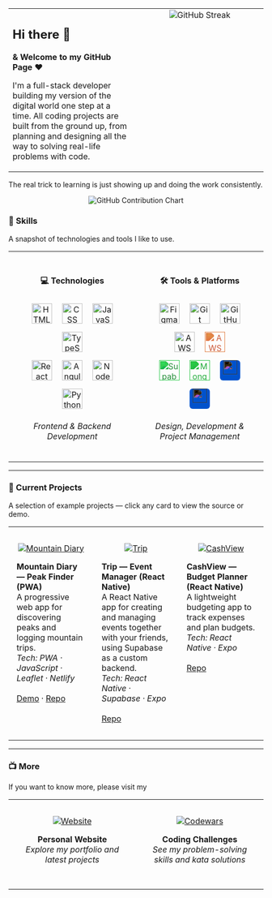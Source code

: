 <table width="100%">
  <tr>
    <td width="50%" valign="top" style="padding-right:1rem;">
      <h2>Hi there 👋</h2>
      <p><strong>&amp; Welcome to my GitHub Page ❤</strong></p>
      <p>I'm a full-stack developer building my version of the digital world one step at a time. All coding projects are built from the ground up, from planning and designing all the way to solving real-life problems with code.</p>
    </td>
    <td width="50%" valign="top" style="text-align:center;">
      <img alt="GitHub Streak" src="https://streak-stats.demolab.com?user=Xixxxi&theme=gruvbox&border_radius=4.5" style="max-width:100%;height:auto;" />
    </td>
  </tr>
</table>

<!-- Contribution graphs -->
<p align="left">The real trick to learning is just showing up and doing the work consistently.</p>

<p align="center">
  <img alt="GitHub Contribution Chart" src="https://ghchart.rshah.org/Xixxxi" style="max-width:100%;height:auto;" />
</p>


### 🧰 Skills

<p align="left">A snapshot of technologies and tools I like to use.</p>

<table width="100%">
  <tr>
    <td width="50%" valign="top" style="padding:1.5rem;">
      <h4 align="center">💻 Technologies</h4>
      <div align="center" style="margin-top:1rem;">
        <img alt="HTML" width="40px" style="margin:8px;" src="https://cdn.jsdelivr.net/gh/devicons/devicon/icons/html5/html5-plain.svg" />
        <img alt="CSS" width="40px" style="margin:8px;" src="https://cdn.jsdelivr.net/gh/devicons/devicon/icons/css3/css3-plain.svg" />
        <img alt="JavaScript" width="40px" style="margin:8px;" src="https://cdn.jsdelivr.net/gh/devicons/devicon/icons/javascript/javascript-plain.svg" />
        <img alt="TypeScript" width="40px" style="margin:8px;" src="https://cdn.jsdelivr.net/gh/devicons/devicon/icons/typescript/typescript-plain.svg" />
        <br/>
        <img alt="React" width="40px" style="margin:8px;" src="https://cdn.jsdelivr.net/gh/devicons/devicon/icons/react/react-original.svg" />
        <img alt="Angular" width="40px" style="margin:8px;" src="https://cdn.jsdelivr.net/gh/devicons/devicon/icons/angularjs/angularjs-plain.svg" />
        <img alt="NodeJS" width="40px" style="margin:8px;" src="https://cdn.jsdelivr.net/gh/devicons/devicon/icons/nodejs/nodejs-original.svg" />
        <img alt="Python" width="40px" style="margin:8px;" src="https://cdn.jsdelivr.net/gh/devicons/devicon/icons/python/python-plain.svg" />
      </div>
      <p align="center" style="margin-top:1rem;">
        <em>Frontend & Backend Development</em>
      </p>
    </td>
    <td width="50%" valign="top" style="padding:1.5rem;">
      <h4 align="center">🛠️ Tools & Platforms</h4>
      <div align="center" style="margin-top:1rem;">
        <img alt="Figma" width="40px" style="margin:8px;" src="https://cdn.jsdelivr.net/gh/devicons/devicon/icons/figma/figma-original.svg" />
        <img alt="Git" width="40px" style="margin:8px;" src="https://cdn.jsdelivr.net/gh/devicons/devicon/icons/git/git-original.svg" />
        <img alt="GitHub" width="40px" style="margin:8px;" src="https://cdn.jsdelivr.net/gh/devicons/devicon/icons/github/github-original.svg" />
        <img alt="AWS" width="40px" style="margin:8px;" src="https://cdn.jsdelivr.net/npm/simple-icons@v9/icons/amazonaws.svg" />
        <img alt="AWS Lambda" width="40px" style="margin:8px; filter: invert(35%) sepia(84%) saturate(600%) hue-rotate(330deg) brightness(95%) contrast(85%);" src="https://cdn.jsdelivr.net/npm/simple-icons@v9/icons/awslambda.svg" />
        <br/>
        <img alt="Supabase" width="40px" style="margin:8px; filter: invert(36%) sepia(80%) saturate(460%) hue-rotate(80deg) brightness(95%) contrast(90%);" src="https://cdn.jsdelivr.net/npm/simple-icons@v14/icons/supabase.svg" />
        <img alt="MongoDB" width="40px" style="margin:8px; filter: invert(45%) sepia(86%) saturate(455%) hue-rotate(79deg) brightness(97%) contrast(91%);" src="https://cdn.jsdelivr.net/npm/simple-icons@v9/icons/mongodb.svg" />
        <span style="display:inline-block;width:40px;height:40px;background:#0052CC;border-radius:6px;margin:8px;text-align:center;line-height:40px;vertical-align:top;">
          <img alt="Jira" width="28px" style="filter: invert(1);vertical-align:middle;" src="https://cdn.jsdelivr.net/npm/simple-icons@v9/icons/jira.svg" />
        </span>
        <span style="display:inline-block;width:40px;height:40px;background:#0052CC;border-radius:6px;margin:8px;text-align:center;line-height:40px;vertical-align:top;">
          <img alt="Confluence" width="28px" style="filter: invert(1);vertical-align:middle;" src="https://cdn.jsdelivr.net/npm/simple-icons@v9/icons/confluence.svg" />
        </span>
      </div>
      <p align="center" style="margin-top:1rem;">
        <em>Design, Development & Project Management</em>
      </p>
    </td>
  </tr>
</table>

---

### 🚀 Current Projects

<p align="left">A selection of example projects — click any card to view the source or demo.</p>

<table width="100%">
  <tr>
    <td width="33%" valign="top" style="padding:1rem;">
      <p align="center">
        <a href="https://mountaindiary.netlify.app/" title="Mountain Diary (PWA)">
          <img alt="Mountain Diary" src="https://custom-icon-badges.demolab.com/badge/-Mountain%20Diary-pink?style=for-the-badge&logo=mountain&logoColor=white"/>
        </a>
      </p>
      <p align="left">
        <strong>Mountain Diary — Peak Finder (PWA)</strong><br/>
        A progressive web app for discovering peaks and logging mountain trips.<br/>
        <em>Tech: PWA · JavaScript · Leaflet · Netlify</em><br/><br/>
        <a href="https://mountaindiary.netlify.app/">Demo</a> · <a href="https://github.com/ideacollection/GoHigh">Repo</a>
      </p>
    </td>
    <td width="33%" valign="top" style="padding:1rem;">
      <p align="center">
        <a href="https://github.com/Xixxxi/Trip" title="Trip - Event Manager">
          <img alt="Trip" src="https://custom-icon-badges.demolab.com/badge/-Trip%20(Event%20Manager)-teal?style=for-the-badge&logo=github&logoColor=white"/>
        </a>
      </p>
      <p align="left">
        <strong>Trip — Event Manager (React Native)</strong><br/>
        A React Native app for creating and managing events together with your friends, using Supabase as a custom backend.<br/>
        <em>Tech: React Native · Supabase · Expo</em><br/><br/>
        <a href="https://github.com/Xixxxi/Trip">Repo</a>
      </p>
    </td>
    <td width="33%" valign="top" style="padding:1rem;">
      <p align="center">
        <a href="https://github.com/ideacollection/CashView" title="CashView - Budget Planner">
          <img alt="CashView" src="https://custom-icon-badges.demolab.com/badge/-CashView-orange?style=for-the-badge&logo=github&logoColor=white"/>
        </a>
      </p>
      <p align="left">
        <strong>CashView — Budget Planner (React Native)</strong><br/>
        A lightweight budgeting app to track expenses and plan budgets.<br/>
        <em>Tech: React Native · Expo</em><br/><br/>
        <a href="https://github.com/ideacollection/CashView">Repo</a>
      </p>
    </td>
  </tr>
</table>

---

### 📺 More

<p align="left">If you want to know more, please visit my</p>

<table width="100%">
  <tr>
    <td width="50%" valign="top" style="padding:2rem;text-align:center;">
      <a href="https://www.giannicarozza.com">
        <img alt="Website" title="Website" src="https://custom-icon-badges.demolab.com/badge/-Website-blue?style=for-the-badge&logo=home&logoColor=white&labelColor=0066cc&color=0080ff"/>
      </a>
      <p align="center" style="margin-top:1rem;">
        <strong>Personal Website</strong><br/>
        <em>Explore my portfolio and latest projects</em>
      </p>
    </td>
    <td width="50%" valign="top" style="padding:2rem;text-align:center;">
      <a href="https://www.codewars.com/users/Xixxxi">
        <img alt="Codewars" title="Codewars" src="https://custom-icon-badges.demolab.com/badge/-Codewars-red?style=for-the-badge&logo=codewars&logoColor=white&labelColor=cc0000&color=ff1a1a"/>
      </a>
      <p align="center" style="margin-top:1rem;">
        <strong>Coding Challenges</strong><br/>
        <em>See my problem-solving skills and kata solutions</em>
      </p>
    </td>
  </tr>
</table>

#

<!-- ### 📊 Stats

![G's GitHub stats](https://github-readme-stats.vercel.app/api?username=Xixxxi&show_icons=true&theme=gruvbox)

![GitHub Streak](https://streak-stats.demolab.com?user=Xixxxi&theme=gruvbox&border_radius=4.5) -->

<!-- [<img src="https://custom-icon-badges.demolab.com/badge/-Website-blue?style=for-the-badge&logo=home&logoColor=white"/>](https://www.giannicarozza.com) -->
